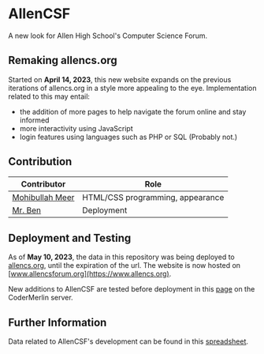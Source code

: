 # AllenCSF
A new look for Allen High School's Computer Science Forum.
## Remaking allencs.org
Started on **April 14, 2023**, this new website expands on the previous iterations of allencs.org in a style more appealing to the eye. Implementation related to this may entail:
- the addition of more pages to help navigate the forum online and stay informed
- more interactivity using JavaScript
- login features using languages such as PHP or SQL (Probably not.)
## Contribution
| Contributor | Role |
| ----------- | ---- |
| [Mohibullah Meer](https://github.com/mohibm708/) | HTML/CSS programming, appearance |
| [Mr. Ben](https://github.com/DBenYaakov/) | Deployment |
## Deployment and Testing
As of **May 10, 2023**, the data in this repository was being deployed to [allencs.org](https://www.allencs.org/), until the expiration of the url. The website is now hosted on [www.allencsforum.org](https://www.allencs.org).

New additions to AllenCSF are tested before deployment in this [page](https://www.codermerlin.academy/users/mohibullah-meer/AllenCSF/index.html) on the CoderMerlin server.
## Further Information
Data related to AllenCSF's development can be found in this [spreadsheet](https://docs.google.com/spreadsheets/d/1wGzzVWPG0Zy-j3GFOdtzyu1SFKl-ybCz1bcdMLUUdXs/edit?usp=sharing).
